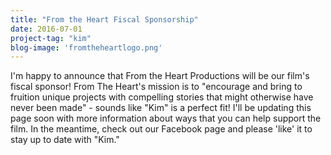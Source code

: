 ```yaml
---
title: "From the Heart Fiscal Sponsorship"
date: 2016-07-01
project-tag: "kim"
blog-image: 'fromtheheartlogo.png'
---
```

I'm happy to announce that From the Heart Productions will be our film's fiscal sponsor! From The Heart's mission is to "encourage and bring to fruition unique projects with compelling stories that might otherwise have never been made" - sounds like "Kim" is a perfect fit! I'll be updating this page soon with more information about ways that you can help support the film. In the meantime, check out our Facebook page and please 'like' it to stay up to date with "Kim."
